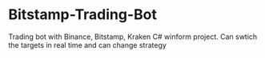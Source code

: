 # Bitstamp-Trading-Bot

Trading bot with Binance, Bitstamp, Kraken 
C# winform project.
Can swtich the targets in real time and can change strategy 
